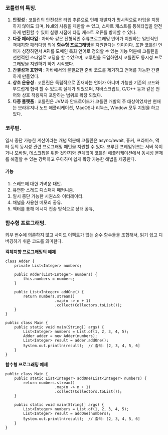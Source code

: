 ### 코틀린의 특징.
1. **안정성** : 코틀린의 안전성은 타입 추론으로 인해 개발자가 명시적으로 타입을 지정하지 않아도 되며, Null의 사용을 제한할 수 있고, 스마트 캐스트를 통해타입을 안전하게 변환할 수 있어
실행 시점에 타입 캐스트 오류를 방지할 수 있다.
2. **다중 패러다임** : 자바와 같은 전형적인 주류프로그래밍 언어가 지원하는 일반적인 객체지향 패러다임 외에 **함수형 프로그래밍**을 지원한다는 의미이다. 또한 코틀린 언어가 성장하면서
API를 도메인 특화 언어로 정의할 수 있는 기능 덕분에 코틀린을 선언적인 스타일로 코딩을 할 수있으며, 코루틴을 도입하면서 코틀린도 동시성 프로그래밍을 지원하기 하기 시작했다.
3. **간결성과 표현력** : 자바에서의 불필요한 준비 코드를 제거하고 언어를 가능한 간결하게 만들었다.
4. **상호 운용성** : 코튼린은 독립적으로 존재하는 언어가 아니며 가능한 기존의 코드와 부드럽게 협력 할 수 있도록 설계가 되었으며, 
자바스크립트, C/C++ 등과 같은 언어와 상호 작용까지 포함하는 범위로 확장 되었다.
5. **다중 플랫폼** : 코틀린은 JVM과 안드로이드가 코틀린 개발의 주 대상이었지만 현재는 브라우저나 노드 애플리케이션, MacOS나 리눅스, Window 모두 지원을 하고 있다.


### 코루틴.
   일시 중단 가능한 계산이라는 개념 덕분에 코틀린은 async/await, 퓨커, 프라미스, 액터 등의 동시성 관련 프로그래밍 패턴을 지원할 수 있다.
   코루틴 프레임워크는 서버 쪽이거나 모바일, 데스크톱을 위한 것인지와 관계없이 코틀린 애플리케이션에서 동시성 문제를 해결할 수 있는 강력하고 
   우아하며 쉽게 확장 가능한 해법을 제공한다.
   
#### 기능
1. 스레드에 대한 가벼운 대안.
2. 유연한 스레드 디스패치 매커니즘.
3. 일시 중단 가능한 시퀀스와 이터레이터.
4. 채널을 사용한 메모리 공유.
5. 액터를 통해 메시지 전송 방식으로 상태 공유,


### 함수형 프로그래밍.
외부 변수에 의존하지 않고 사이드 이펙트가 없는 순수 함수들을 조합해서, 읽기 쉽고 디버깅하기 쉬운 코드를 의미한다.

**객체지향 프로그래밍의 예제**
```
class Adder {
    private List<Integer> numbers;

    public Adder(List<Integer> numbers) {
        this.numbers = numbers;
    }

    public List<Integer> addOne() {
        return numbers.stream()
                      .map(n -> n + 1)
                      .collect(Collectors.toList());
    }
}

public class Main {
    public static void main(String[] args) {
        List<Integer> numbers = List.of(1, 2, 3, 4, 5);
        Adder adder = new Adder(numbers);
        List<Integer> result = adder.addOne();
        System.out.println(result);  // 출력: [2, 3, 4, 5, 6]
    }
}
```
**함수형 프로그래밍 예제**
```
public class Main {
    public static List<Integer> addOne(List<Integer> numbers) {
        return numbers.stream()
                      .map(n -> n + 1)
                      .collect(Collectors.toList());
    }

    public static void main(String[] args) {
        List<Integer> numbers = List.of(1, 2, 3, 4, 5);
        List<Integer> result = addOne(numbers);
        System.out.println(result);  // 출력: [2, 3, 4, 5, 6]
    }
}
```
